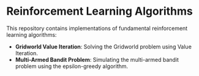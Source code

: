 # Reinforcement Learning Algorithms

This repository contains implementations of fundamental reinforcement learning algorithms:

- **Gridworld Value Iteration**: Solving the Gridworld problem using Value Iteration.
- **Multi-Armed Bandit Problem**: Simulating the multi-armed bandit problem using the epsilon-greedy algorithm.


